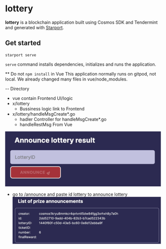 # lottery

**lottery** is a blockchain application built using Cosmos SDK and Tendermint and generated with [Starport](https://github.com/tendermint/starport).

## Get started

```
starport serve
```

`serve` command installs dependencies, initializes and runs the application.

** Do not `npm install` in Vue
This application normally runs on gitpod, not local. We already changed many files in vue/node_modules.

-- Directory 
  - vue 
    contain Frontend UI/logic
  - x/lottery 
    - Bussiness logic link to Frontend
  - x/lottery/handleMsgCreate*.go
    - hadler Controller for handleMsgCreate*.go
    - handleRestMsg From Vue
    
![alt text](https://github.com/ppalineee/lottery/blob/main/pic/announce.png)
- go to /announce and paste id lottery to announce lottery
![alt text](https://github.com/ppalineee/lottery/blob/main/pic/announcelist.png)

